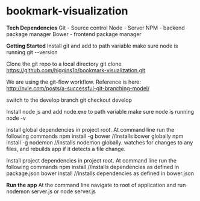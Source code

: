 # bookmark-visualization

**Tech Dependencies**
Git		- Source control
Node	- Server
NPM		- backend package manager
Bower	- frontend package manager

**Getting Started**
Install git and add to path variable
make sure node is running
git --version

Clone the git repo to a local directory
git clone https://github.com/higgins1b/bookmark-visualization.git

We are using the git-flow workflow. Reference is here:
http://nvie.com/posts/a-successful-git-branching-model/

switch to the develop branch
git checkout develop

Install node js and add node.exe to path variable
make sure node is running
node -v

Install global dependencies in project root.
At command line run the following commands
npm install -g bower	//installs bower globally
npm install -g nodemon	//installs nodemon globally. watches for changes to any files, and rebuilds app if it detects a file change.

Install project dependencies in project root.
At command line run the following commands
npm install			//installs dependencies as defined in package.json
bower install		//installs dependencies as defined in bower.json

**Run the app**
At the command line navigate to root of application and run
nodemon server.js
or
node server.js
